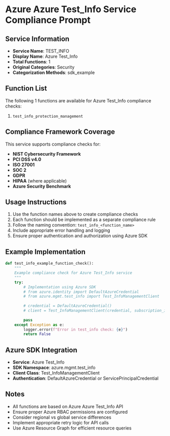 # Azure Azure Test_Info Service Compliance Prompt

## Service Information
- **Service Name**: TEST_INFO
- **Display Name**: Azure Test_Info
- **Total Functions**: 1
- **Original Categories**: Security
- **Categorization Methods**: sdk_example

## Function List
The following 1 functions are available for Azure Test_Info compliance checks:

1. `test_info_protection_management`


## Compliance Framework Coverage
This service supports compliance checks for:
- **NIST Cybersecurity Framework**
- **PCI DSS v4.0**
- **ISO 27001**
- **SOC 2**
- **GDPR**
- **HIPAA** (where applicable)
- **Azure Security Benchmark**

## Usage Instructions
1. Use the function names above to create compliance checks
2. Each function should be implemented as a separate compliance rule
3. Follow the naming convention: `test_info_<function_name>`
4. Include appropriate error handling and logging
5. Ensure proper authentication and authorization using Azure SDK

## Example Implementation
```python
def test_info_example_function_check():
    """
    Example compliance check for Azure Test_Info service
    """
    try:
        # Implementation using Azure SDK
        # from azure.identity import DefaultAzureCredential
        # from azure.mgmt.test_info import Test_InfoManagementClient
        
        # credential = DefaultAzureCredential()
        # client = Test_InfoManagementClient(credential, subscription_id)
        
        pass
    except Exception as e:
        logger.error(f"Error in test_info check: {e}")
        return False
```

## Azure SDK Integration
- **Service**: Azure Test_Info
- **SDK Namespace**: azure.mgmt.test_info
- **Client Class**: Test_InfoManagementClient
- **Authentication**: DefaultAzureCredential or ServicePrincipalCredential

## Notes
- All functions are based on Azure Azure Test_Info API
- Ensure proper Azure RBAC permissions are configured
- Consider regional vs global service differences
- Implement appropriate retry logic for API calls
- Use Azure Resource Graph for efficient resource queries
